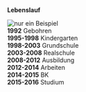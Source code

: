**Lebenslauf**  
  
![nur ein Beispiel](https://4.bp.blogspot.com/-Hzm3f_Bcvtc/VzcK7w-xQgI/AAAAAAAASsk/7m-UGt7Q0F0OCmLMH82l5ZTBd1aUjeJLwCLcB/s1600/a-ok-smiley.png)  
**1992** Gebohren  
**1995-1998** Kindergarten  
**1998-2003** Grundschule  
**2003-2008** Realschule  
**2008-2012** Ausbildung  
**2012-2014** Arbeiten  
**2014-2015** BK  
**2015-2016** Studium  
